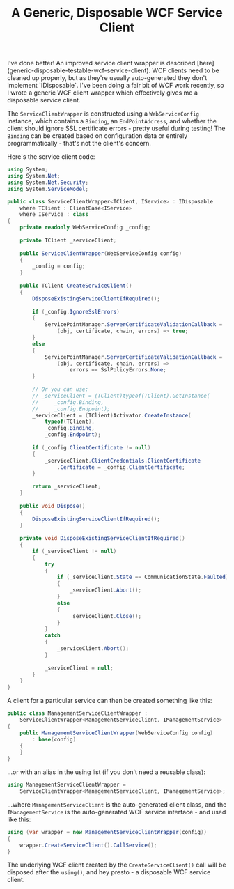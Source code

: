 ﻿---
layout: post
title: A Generic, Disposable WCF Service Client
excerpt: WCF clients need to be cleaned up properly, but as they're usually auto-generated they don't implement IDisposable. I've been doing a fair bit of WCF work recently, so I wrote a generic WCF client wrapper which effectively gives me a disposable service client.
tags: [C&#35;, ASP.NET, ASP.NET MVC, WCF, Programming Practices, Patterns]
---

<span class="updated">
I've done better! An improved service client wrapper is described 
[here](generic-disposable-testable-wcf-service-client).
</span>

<span class="first">
WCF clients need to be cleaned up properly, but as they're usually auto-generated they don't implement 
`IDisposable`. I've been doing a fair bit of WCF work recently, so I wrote a generic WCF client wrapper 
which effectively gives me a disposable service client.
</span>

The `ServiceClientWrapper` is constructed using a `WebServiceConfig` instance, which contains a 
`Binding`, an `EndPointAddress`, and whether the client should ignore SSL certificate errors - 
pretty useful during testing! The `Binding` can be created based on configuration data or entirely 
programmatically - that's not the client's concern.

Here's the service client code:

```csharp
using System;
using System.Net;
using System.Net.Security;
using System.ServiceModel;

public class ServiceClientWrapper<TClient, IService> : IDisposable
    where TClient : ClientBase<IService>
    where IService : class
{
    private readonly WebServiceConfig _config;
 
    private TClient _serviceClient;
 
    public ServiceClientWrapper(WebServiceConfig config)
    {
        _config = config;
    }
 
    public TClient CreateServiceClient()
    {
        DisposeExistingServiceClientIfRequired();
 
        if (_config.IgnoreSslErrors)
        {
            ServicePointManager.ServerCertificateValidationCallback =
                (obj, certificate, chain, errors) => true;
        }
        else
        {
            ServicePointManager.ServerCertificateValidationCallback =
                (obj, certificate, chain, errors) => 
                    errors == SslPolicyErrors.None;
        }
 
        // Or you can use:
        // _serviceClient = (TClient)typeof(TClient).GetInstance(
        //     _config.Binding,
        //     _config.Endpoint);
        _serviceClient = (TClient)Activator.CreateInstance(
            typeof(TClient),
            _config.Binding,
            _config.Endpoint);
 
        if (_config.ClientCertificate != null)
        {
            _serviceClient.ClientCredentials.ClientCertificate
                .Certificate = _config.ClientCertificate;
        }
 
        return _serviceClient;
    }
 
    public void Dispose()
    {
        DisposeExistingServiceClientIfRequired();
    }
 
    private void DisposeExistingServiceClientIfRequired()
    {
        if (_serviceClient != null)
        {
            try
            {
                if (_serviceClient.State == CommunicationState.Faulted)
                {
                    _serviceClient.Abort();
                }
                else
                {
                    _serviceClient.Close();
                }
            }
            catch
            {
                _serviceClient.Abort();
            }
 
            _serviceClient = null;
        }
    }
}
```

A client for a particular service can then be created something like this:

```csharp
public class ManagementServiceClientWrapper :
    ServiceClientWrapper<ManagementServiceClient, IManagementService>
{
    public ManagementServiceClientWrapper(WebServiceConfig config)
        : base(config)
    {
    }
}
```

...or with an alias in the using list (if you don't need a reusable class):

```csharp
using ManagementServiceClientWrapper =
    ServiceClientWrapper<ManagementServiceClient, IManagementService>;
```

...where `ManagementServiceClient` is the auto-generated client class, and the `IManagementService` 
is the auto-generated WCF service interface - and used like this:

```csharp
using (var wrapper = new ManagementServiceClientWrapper(config))
{
    wrapper.CreateServiceClient().CallService();
}
```

The underlying WCF client created by the `CreateServiceClient()` call will be disposed after the 
`using()`, and hey presto - a disposable WCF service client.